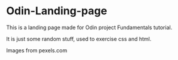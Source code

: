 # Odin-Landing-page

This is a landing page made for Odin project Fundamentals tutorial.

It is just some random stuff, used to exercise css and html. 

Images from pexels.com
